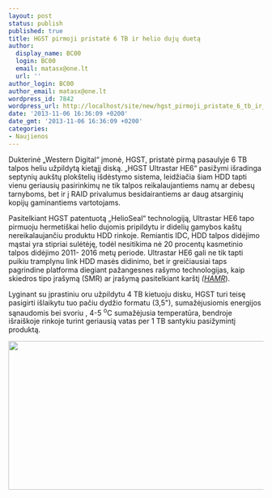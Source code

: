 ```yaml
---
layout: post
status: publish
published: true
title: HGST pirmoji pristatė 6 TB ir helio dujų duetą
author:
  display_name: BC00
  login: BC00
  email: matasx@one.lt
  url: ''
author_login: BC00
author_email: matasx@one.lt
wordpress_id: 7842
wordpress_url: http://localhost/site/new/hgst_pirmoji_pristate_6_tb_ir_helio_duju_dueta/
date: '2013-11-06 16:36:09 +0200'
date_gmt: '2013-11-06 16:36:09 +0200'
categories:
- Naujienos
---
```

<p>
	Dukterinė &bdquo;Western Digital&ldquo; įmonė, HGST, pristatė pirmą pasaulyje 6 TB talpos heliu užpildytą kietąjį diską. &bdquo;HGST Ultrastar HE6&ldquo; pasižymi i&scaron;radinga septynių auk&scaron;tų plok&scaron;telių i&scaron;dėstymo sistema, leidžiačia &scaron;iam HDD tapti vienu geriausių pasirinkimų ne tik talpos reikalaujantiems namų ar debesų tarnyboms, bet ir į RAID privalumus besidairantiems ar daug atsarginių kopijų gaminantiems vartotojams.</p>
<p>
	Pasitelkiant HGST patentuotą &bdquo;HelioSeal&ldquo; technologiją, Ultrastar HE6 tapo pirmuoju hermeti&scaron;kai helio dujomis pripildytu ir didelių gamybos ka&scaron;tų nereikalaujančiu produktu HDD rinkoje. Remiantis IDC, HDD talpos didėjimo mąstai yra stipriai sulėtėję, todėl nesitikima nė 20 procentų kasmetinio talpos didėjimo 2011- 2016 metų periode. Ultrastar HE6 gali ne tik tapti puikiu tramplynu link HDD masės didinimo, bet ir greičiausiai taps pagrindine platforma diegiant pažangesnes ra&scaron;ymo technologijas, kaip skiedros tipo įra&scaron;ymą (SMR) ar įra&scaron;ymą pasitelkiant kar&scaron;tį<em> (</em><a href="http://www.technews.lt/tekstas/toshiba_magnetinio_irasymo_technlogijos_pasitekiant_karsti_pritaikymas_vis_dar_svarstomas.html;;"><em>HAMR</em></a>).</p>
<p>
	Lyginant su įprastiniu oru užpildytu 4 TB kietuoju disku, HGST turi teisę pasigirti i&scaron;laikytu tuo pačiu dydžio formatu (3,5&quot;), sumažėjusiomis energijos sąnaudomis bei svoriu , 4-5 <sup>o</sup>C sumažėjusia temperatūra, bendroje i&scaron;rai&scaron;koje rinkoje turint geriausią vatas per 1 TB santykiu pasižymintį produktą.</p>
<p>
	<img alt="" src="http://technews.lt/userfiles/hgst_wd_helium_hdd(1).jpg" style="width: 520px; height: 294px;" /></p>
